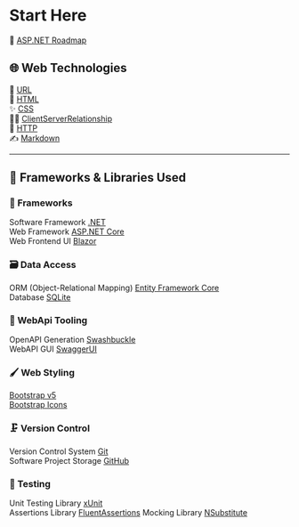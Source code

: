 ﻿# Start Here

🚀 [ASP.NET Roadmap](https://roadmap.sh/aspnet-core)

## 🌐 Web Technologies

🔗 [URL](URL.md)\
📃 [HTML](HTML.md)\
✨ [CSS](CSS.md)\
👩‍💻 [ClientServerRelationship](ClientServerRelationship.md)\
📨 [HTTP](HTTP/HTTP.md)\
✍️ [Markdown](Markdown.md)

---

## 📘 Frameworks & Libraries Used

### 🧱 Frameworks

Software Framework [.NET](https://learn.microsoft.com/en-us/dotnet/?WT.mc_id=dotnet-35129-website)\
Web Framework [ASP.NET Core](https://learn.microsoft.com/en-us/aspnet/core/?view=aspnetcore-8.0&WT.mc_id=dotnet-35129-website)\
Web Frontend UI [Blazor](https://learn.microsoft.com/en-us/aspnet/core/blazor/?view=aspnetcore-8.0&WT.mc_id=dotnet-35129-website)

### 🗃️ Data Access

ORM (Object-Relational Mapping) [Entity Framework Core](https://learn.microsoft.com/en-us/ef/core/)\
Database [SQLite](SQLite.md)

### 🧰 WebApi Tooling

OpenAPI Generation [Swashbuckle](https://learn.microsoft.com/en-us/aspnet/core/tutorials/getting-started-with-swashbuckle?view=aspnetcore-8.0&tabs=visual-studio)\
WebAPI GUI [SwaggerUI](https://swagger.io/tools/swagger-ui/)

### 🖌️ Web Styling

[Bootstrap v5](https://getbootstrap.com/docs/5.3/getting-started/introduction/)\
[Bootstrap Icons](https://icons.getbootstrap.com)

### 🗜️ Version Control

Version Control System [Git](Git.md)\
Software Project Storage [GitHub](GitHub.md)

### 🧪 Testing

Unit Testing Library [xUnit](https://xunit.net)\
Assertions Library [FluentAssertions](https://fluentassertions.com)
Mocking Library [NSubstitute](https://nsubstitute.github.io)
